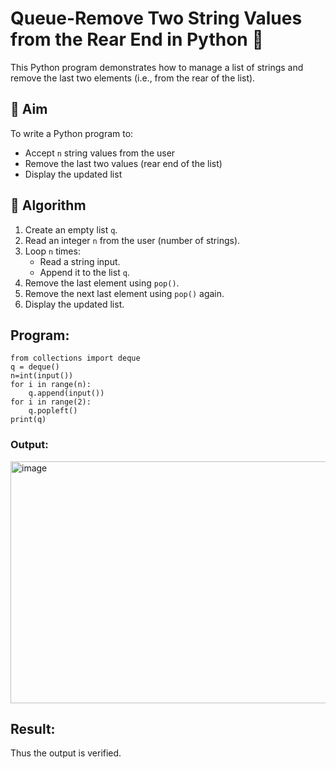 # Queue-Remove Two String Values from the Rear End in Python 🧵

This Python program demonstrates how to manage a list of strings and remove the last two elements (i.e., from the rear of the list).

## 🎯 Aim

To write a Python program to:
- Accept `n` string values from the user
- Remove the last two values (rear end of the list)
- Display the updated list

## 🧠 Algorithm

1. Create an empty list `q`.
2. Read an integer `n` from the user (number of strings).
3. Loop `n` times:
   - Read a string input.
   - Append it to the list `q`.
4. Remove the last element using `pop()`.
5. Remove the next last element using `pop()` again.
6. Display the updated list.

##  Program:
~~~
from collections import deque
q = deque()
n=int(input())
for i in range(n):
    q.append(input())
for i in range(2):
    q.popleft()
print(q)
~~~

### Output:
<img width="1088" height="387" alt="image" src="https://github.com/user-attachments/assets/cb4a033f-8dce-4eca-84f8-4607038d6e50" />


## Result:
Thus the output is verified.

